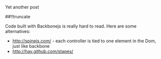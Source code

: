 Yet another post

[meta:author]: <> (Jonas Colmsjo)
[meta:title]: <> (More-js-mvc.md)
[meta:date]: <> (2012-01-01)
[meta:nested:key]: <> (Metadata value)

##!!truncate


Code built with Backbonejs is really hard to read. Here are some alternatives:

* http://spinejs.com/ - each controller is tied to one element in the Dom, just like backbone
* http://hay.github.com/stapes/
